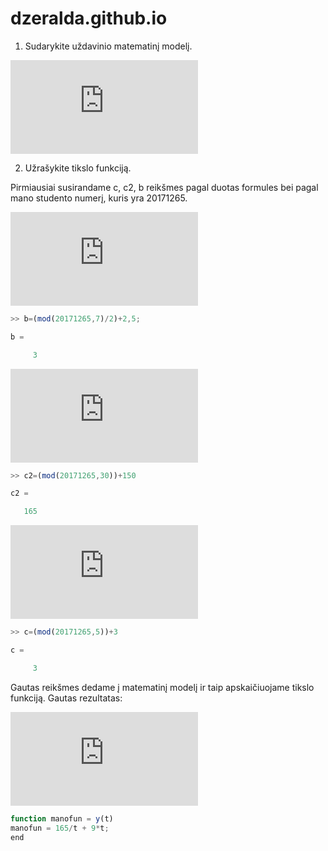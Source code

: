 # dzeralda.github.io
1. Sudarykite uždavinio matematinį modelį.

![matematiniomodelioformule](https://latex.codecogs.com/gif.latex?min%20c%28t%29%3D%5Cfrac%7Bc2%7D%7Bt%7D&plus;c*t*b)

2. Užrašykite tikslo funkciją.

Pirmiausiai susirandame c, c2, b reikšmes pagal duotas formules bei pagal mano studento numerį, kuris yra 20171265.

![prekestonomis](https://latex.codecogs.com/gif.latex?b%3D%5Cfrac%7BStudnr*mod*7%7D%7B2%7D&plus;2%2C5)

```javascript
>> b=(mod(20171265,7)/2)+2,5;

b =

     3
```

![partijoskaina](https://latex.codecogs.com/gif.latex?c2%3D%28studnr*mod*30%29&plus;150)

```javascript
>> c2=(mod(20171265,30))+150

c2 =

   165
```

![islaidos](https://latex.codecogs.com/gif.latex?c%3Dstudnr*mod*5&plus;3)

```javascript
>> c=(mod(20171265,5))+3

c =

     3
```
Gautas reikšmes dedame į matematinį modelį ir taip apskaičiuojame tikslo funkciją. 
Gautas rezultatas:

![tikslofunkcija](https://latex.codecogs.com/gif.latex?y%28t%29%3D%5Cfrac%7B165%7D%7Bt%7D&plus;9*t)

```javascript
function manofun = y(t)
manofun = 165/t + 9*t;
end
```
